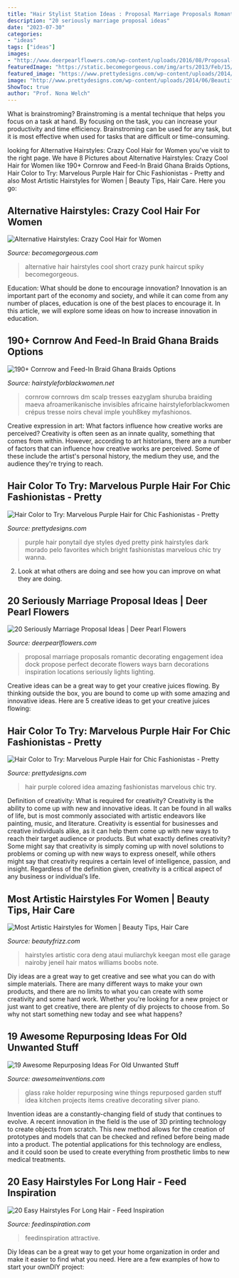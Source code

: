```yaml
---
title: "Hair Stylist Station Ideas : Proposal Marriage Proposals Romantic Decorating Engagement Idea Dock Propose Perfect Decorate Flowers Ways Barn Decorations Inspiration Locations Seriously Lights Lighting"
description: "20 seriously marriage proposal ideas"
date: "2023-07-30"
categories:
- "ideas"
tags: ["ideas"]
images:
- "http://www.deerpearlflowers.com/wp-content/uploads/2016/08/Proposal-Locations-Ideas-12.jpg"
featuredImage: "https://static.becomegorgeous.com/img/arts/2013/Feb/15/9630/2alternativepunkhaircutcroppedhobsalons.jpg"
featured_image: "https://www.prettydesigns.com/wp-content/uploads/2014/06/Amazing-Colored-Hair-Idea.jpg"
image: "http://www.prettydesigns.com/wp-content/uploads/2014/06/Beautiful-High-Ponytail-for-Purple-Hair.jpg"
ShowToc: true
author: "Prof. Nona Welch"
---
```



What is brainstroming? Brainstroming is a mental technique that helps you focus on a task at hand. By focusing on the task, you can increase your productivity and time efficiency. Brainstroming can be used for any task, but it is most effective when used for tasks that are difficult or time-consuming.

	

		
looking for Alternative Hairstyles: Crazy Cool Hair for Women you've visit to the right page. We have 8 Pictures about Alternative Hairstyles: Crazy Cool Hair for Women like 190+ Cornrow and Feed-In Braid Ghana Braids Options, Hair Color to Try: Marvelous Purple Hair for Chic Fashionistas - Pretty and also Most Artistic Hairstyles for Women | Beauty Tips, Hair Care. Here you go:
		
    
## Alternative Hairstyles: Crazy Cool Hair For Women

<img loading=lazy src="https://static.becomegorgeous.com/img/arts/2013/Feb/15/9630/2alternativepunkhaircutcroppedhobsalons.jpg" onerror="this.onerror=null;this.src='https://tse4.mm.bing.net/th?id=OIP.mYaLNHgI6TkGDukSb8rNvAHaKC&amp;pid=15.1';" alt="Alternative Hairstyles: Crazy Cool Hair for Women">

_Source: becomegorgeous.com_

>alternative hair hairstyles cool short crazy punk haircut spiky becomegorgeous. 

	

Education: What should be done to encourage innovation?
Innovation is an important part of the economy and society, and while it can come from any number of places, education is one of the best places to encourage it. In this article, we will explore some ideas on how to increase innovation in education.

    
## 190+ Cornrow And Feed-In Braid Ghana Braids Options

<img loading=lazy src="https://www.hairstyleforblackwomen.net/wp-content/uploads/2020/04/a5acd169dd60e966d36e906e36368219.jpg" onerror="this.onerror=null;this.src='https://tse3.mm.bing.net/th?id=OIP.YXvYVGpYwXxSI3VNzzuTlgHaHa&amp;pid=15.1';" alt="190+ Cornrow and Feed-In Braid Ghana Braids Options">

_Source: hairstyleforblackwomen.net_

>cornrow cornrows dm scalp tresses eazyglam shuruba braiding maeva afroamerikanische invisibles africaine hairstyleforblackwomen crépus tresse noirs cheval imple youh8key myfashionos. 

	

Creative expression in art: What factors influence how creative works are perceived?
Creativity is often seen as an innate quality, something that comes from within. However, according to art historians, there are a number of factors that can influence how creative works are perceived. Some of these include the artist's personal history, the medium they use, and the audience they're trying to reach.

    
## Hair Color To Try: Marvelous Purple Hair For Chic Fashionistas - Pretty

<img loading=lazy src="http://www.prettydesigns.com/wp-content/uploads/2014/06/Beautiful-High-Ponytail-for-Purple-Hair.jpg" onerror="this.onerror=null;this.src='https://tse1.mm.bing.net/th?id=OIP.DW0ZFeNxpywa1G3Qom-DLQHaJ4&amp;pid=15.1';" alt="Hair Color to Try: Marvelous Purple Hair for Chic Fashionistas - Pretty">

_Source: prettydesigns.com_

>purple hair ponytail dye styles dyed pretty pink hairstyles dark morado pelo favorites which bright fashionistas marvelous chic try wanna. 

	

2. Look at what others are doing and see how you can improve on what they are doing. 

    
## 20 Seriously Marriage Proposal Ideas | Deer Pearl Flowers

<img loading=lazy src="http://www.deerpearlflowers.com/wp-content/uploads/2016/08/Proposal-Locations-Ideas-12.jpg" onerror="this.onerror=null;this.src='https://tse1.mm.bing.net/th?id=OIP.uS1b9753YqxGTzw_O91x6wHaLH&amp;pid=15.1';" alt="20 Seriously Marriage Proposal Ideas | Deer Pearl Flowers">

_Source: deerpearlflowers.com_

>proposal marriage proposals romantic decorating engagement idea dock propose perfect decorate flowers ways barn decorations inspiration locations seriously lights lighting. 

	

Creative ideas can be a great way to get your creative juices flowing. By thinking outside the box, you are bound to come up with some amazing and innovative ideas. Here are 5 creative ideas to get your creative juices flowing: 

    
## Hair Color To Try: Marvelous Purple Hair For Chic Fashionistas - Pretty

<img loading=lazy src="https://www.prettydesigns.com/wp-content/uploads/2014/06/Amazing-Colored-Hair-Idea.jpg" onerror="this.onerror=null;this.src='https://tse1.mm.bing.net/th?id=OIP.8gKJ4d8PZAc8LWdJOmhWhwHaMZ&amp;pid=15.1';" alt="Hair Color to Try: Marvelous Purple Hair for Chic Fashionistas - Pretty">

_Source: prettydesigns.com_

>hair purple colored idea amazing fashionistas marvelous chic try. 

	

Definition of creativity: What is required for creativity?
Creativity is the ability to come up with new and innovative ideas. It can be found in all walks of life, but is most commonly associated with artistic endeavors like painting, music, and literature. Creativity is essential for businesses and creative individuals alike, as it can help them come up with new ways to reach their target audience or products. But what exactly defines creativity? Some might say that creativity is simply coming up with novel solutions to problems or coming up with new ways to express oneself, while others might say that creativity requires a certain level of intelligence, passion, and insight. Regardless of the definition given, creativity is a critical aspect of any business or individual’s life.

    
## Most Artistic Hairstyles For Women | Beauty Tips, Hair Care

<img loading=lazy src="http://www.beautyfrizz.com/wp-content/uploads/2013/11/cute-hairstyles-29.jpg" onerror="this.onerror=null;this.src='https://tse4.mm.bing.net/th?id=OIP.R9nIp8K3vA5mQBlqiSE13AHaLH&amp;pid=15.1';" alt="Most Artistic Hairstyles for Women | Beauty Tips, Hair Care">

_Source: beautyfrizz.com_

>hairstyles artistic cora deng ataui muliarchyk keegan most elle garage nairoby jeneil hair matos williams boobs note. 

	

Diy ideas are a great way to get creative and see what you can do with simple materials. There are many different ways to make your own products, and there are no limits to what you can create with some creativity and some hard work. Whether you're looking for a new project or just want to get creative, there are plenty of diy projects to choose from. So why not start something new today and see what happens?

    
## 19 Awesome Repurposing Ideas For Old Unwanted Stuff

<img loading=lazy src="http://www.awesomeinventions.com/wp-content/uploads/2014/12/old-garden-rake-glass-holder.jpg" onerror="this.onerror=null;this.src='https://tse3.mm.bing.net/th?id=OIP.i34_nsoVWlipmO_4P6FulwHaLG&amp;pid=15.1';" alt="19 Awesome Repurposing Ideas For Old Unwanted Stuff">

_Source: awesomeinventions.com_

>glass rake holder repurposing wine things repurposed garden stuff idea kitchen projects items creative decorating silver piano. 

	

Invention ideas are a constantly-changing field of study that continues to evolve. A recent innovation in the field is the use of 3D printing technology to create objects from scratch. This new method allows for the creation of prototypes and models that can be checked and refined before being made into a product. The potential applications for this technology are endless, and it could soon be used to create everything from prosthetic limbs to new medical treatments.

    
## 20 Easy Hairstyles For Long Hair - Feed Inspiration

<img loading=lazy src="https://www.feedinspiration.com/wp-content/uploads/2016/02/Easy-Cute-Hairstyle-for-Long-Hair.jpg" onerror="this.onerror=null;this.src='https://tse3.mm.bing.net/th?id=OIP.pn2KdNwEBSv3wwXlUfWtggHaLH&amp;pid=15.1';" alt="20 Easy Hairstyles For Long Hair - Feed Inspiration">

_Source: feedinspiration.com_

>feedinspiration attractive. 

	

Diy Ideas can be a great way to get your home organization in order and make it easier to find what you need. Here are a few examples of how to start your ownDIY project: 

